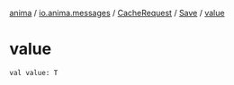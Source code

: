 [anima](../../../index.md) / [io.anima.messages](../../index.md) / [CacheRequest](../index.md) / [Save](index.md) / [value](./value.md)

# value

`val value: T`